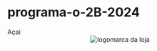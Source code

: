 # programa-o-2B-2024
<html lang=pt-br>
<head>
 <meta charset="UTF-8">
<meta name="viewport" content=widt=device-width,initial-scale=1.0">
<link rel="stylesheet" href="style.css">
<litle>Açai</title>
<head>
<body> 
<header class="cabeçalho">
<img src="imagem/logo-açai png"alt="logomarca da loja"
class=cabeçalho-imagem">
<ul class="cabeçalho-lista">
<li class="cabeçalho-lista-item>




